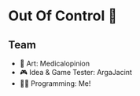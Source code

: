 # Out Of Control 🤖
## Team
  - 🎨 Art: Medicalopinion
  - 🎮 Idea & Game Tester: ArgaJacint
  - 👨‍💻 Programming: Me!
